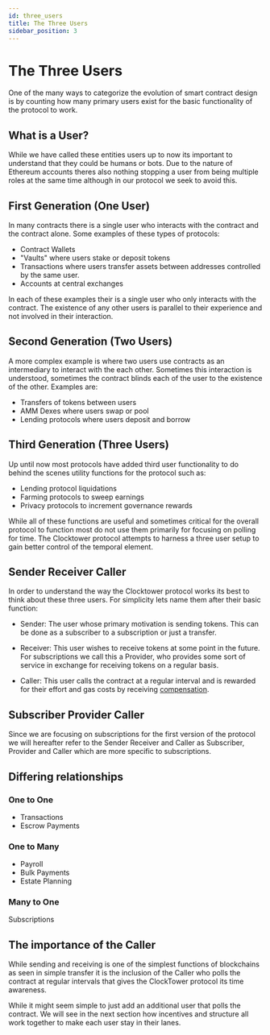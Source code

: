 ```yaml
---
id: three_users
title: The Three Users
sidebar_position: 3
---
```


# The Three Users

One of the many ways to categorize the evolution of smart contract design is by counting how many primary users exist for the basic functionality of the protocol to work. 

## What is a User?

While we have called these entities users up to now its important to understand that they could be humans or bots. Due to the nature of Ethereum accounts theres also nothing stopping a user from being multiple roles at the same time although in our protocol we seek to avoid this. 

## First Generation (One User)

In many contracts there is a single user who interacts with the contract and the contract alone. Some examples of these types of protocols:

- Contract Wallets
- "Vaults" where users stake or deposit tokens
- Transactions where users transfer assets between addresses controlled by the same user. 
- Accounts at central exchanges

In each of these examples their is a single user who only interacts with the contract. The existence of any other users is parallel to their experience and not involved in their interaction. 

## Second Generation (Two Users)

A more complex example is where two users use contracts as an intermediary to interact with the each other. Sometimes this interaction is understood, sometimes the contract blinds each of the user to the existence of the other. Examples are:

- Transfers of tokens between users
- AMM Dexes where users swap or pool
- Lending protocols where users deposit and borrow

## Third Generation (Three Users)

Up until now most protocols have added third user functionality to do behind the scenes utility functions for the protocol such as:

- Lending protocol liquidations
- Farming protocols to sweep earnings 
- Privacy protocols to increment governance rewards

While all of these functions are useful and sometimes critical for the overall protocol to function most do not use them primarily for focusing on polling for time. The Clocktower protocol attempts to harness a three user setup to gain better control of the temporal element. 

## Sender Receiver Caller

In order to understand the way the Clocktower protocol works its best to think about these three users. For simplicity lets name them after their basic function:

- Sender: The user whose primary motivation is sending tokens. This can be done as a subscriber to a subscription or just a transfer. 

- Receiver: This user wishes to receive tokens at some point in the future. For subscriptions we call this a Provider, who provides some sort of service in exchange for receiving tokens on a regular basis. 

- Caller: This user calls the contract at a regular interval and is rewarded for their effort and gas costs by receiving [compensation](./02_incentives.md). 

## Subscriber Provider Caller

Since we are focusing on subscriptions for the first version of the protocol we will hereafter refer to the Sender Receiver and Caller as Subscriber, Provider and Caller which are more specific to subscriptions. 

## Differing relationships

### One to One

- Transactions
- Escrow Payments

### One to Many

- Payroll
- Bulk Payments
- Estate Planning

### Many to One

Subscriptions

## The importance of the Caller

While sending and receiving is one of the simplest functions of blockchains as seen in simple transfer it is the inclusion of the Caller who polls the contract at regular intervals that gives the ClockTower protocol its time awareness. 

While it might seem simple to just add an additional user that polls the contract. We will see in the next section how incentives and structure all work together to make each user stay in their lanes. 
